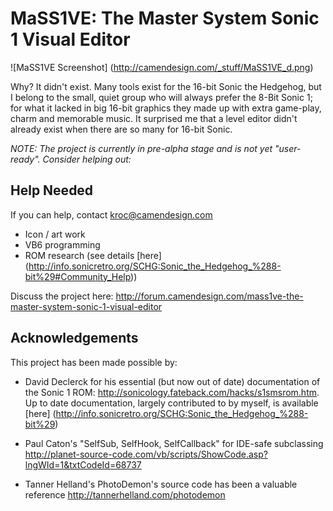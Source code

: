 # MaSS1VE: The Master System Sonic 1 Visual Editor #

![MaSS1VE Screenshot] (http://camendesign.com/_stuff/MaSS1VE_d.png)

Why? It didn't exist. Many tools exist for the 16-bit Sonic the Hedgehog, but I belong to the small, quiet group who will always prefer the 8-Bit Sonic 1; for what it lacked in big 16-bit graphics they made up with extra game-play, charm and memorable music. It surprised me that a level editor didn't already exist when there are so many for 16-bit Sonic.

*NOTE: The project is currently in pre-alpha stage and is not yet "user-ready". Consider helping out:*

## Help Needed ##

If you can help, contact kroc@camendesign.com

* Icon / art work
* VB6 programming
* ROM research (see details [here] (http://info.sonicretro.org/SCHG:Sonic_the_Hedgehog_%288-bit%29#Community_Help))

Discuss the project here:
http://forum.camendesign.com/mass1ve-the-master-system-sonic-1-visual-editor

## Acknowledgements ##

This project has been made possible by:

* David Declerck for his essential (but now out of date) documentation of the Sonic 1 ROM: http://sonicology.fateback.com/hacks/s1smsrom.htm. Up to date documentation, largely contributed to by myself, is available [here] (http://info.sonicretro.org/SCHG:Sonic_the_Hedgehog_%288-bit%29)

* Paul Caton's "SelfSub, SelfHook, SelfCallback" for IDE-safe subclassing
  http://planet-source-code.com/vb/scripts/ShowCode.asp?lngWId=1&txtCodeId=68737

* Tanner Helland's PhotoDemon's source code has been a valuable reference
  http://tannerhelland.com/photodemon

